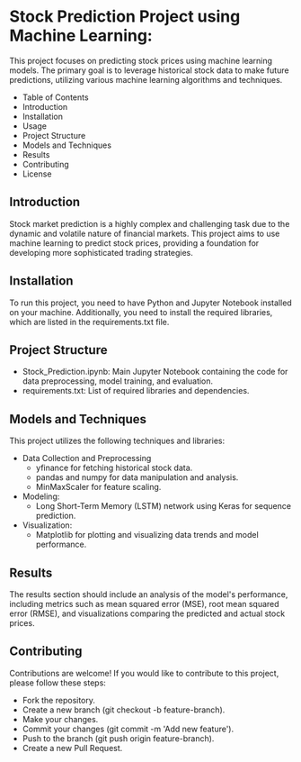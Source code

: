 # Stock Prediction Project using Machine Learning:
This project focuses on predicting stock prices using machine learning models. The primary goal is to leverage historical stock data to make future predictions, utilizing various machine learning algorithms and techniques. 

* Table of Contents
* Introduction
* Installation
* Usage
* Project Structure
* Models and Techniques
* Results
* Contributing
* License

## Introduction
Stock market prediction is a highly complex and challenging task due to the dynamic and volatile nature of financial markets. This project aims to use machine learning to predict stock prices, providing a foundation for developing more sophisticated trading strategies.

## Installation
To run this project, you need to have Python and Jupyter Notebook installed on your machine. Additionally, you need to install the required libraries, which are listed in the requirements.txt file.

## Project Structure
* Stock_Prediction.ipynb: Main Jupyter Notebook containing the code for data preprocessing, model training, and evaluation.
* requirements.txt: List of required libraries and dependencies.

## Models and Techniques
This project utilizes the following techniques and libraries:
* Data Collection and Preprocessing
  * yfinance for fetching historical stock data.
  * pandas and numpy for data manipulation and analysis.
  * MinMaxScaler for feature scaling.
* Modeling:
  * Long Short-Term Memory (LSTM) network using Keras for sequence prediction.
* Visualization:
  * Matplotlib for plotting and visualizing data trends and model performance.

## Results
The results section should include an analysis of the model's performance, including metrics such as mean squared error (MSE), root mean squared error (RMSE), and visualizations comparing the predicted and actual stock prices.

## Contributing
Contributions are welcome! If you would like to contribute to this project, please follow these steps:
* Fork the repository.
* Create a new branch (git checkout -b feature-branch).
* Make your changes.
* Commit your changes (git commit -m 'Add new feature').
* Push to the branch (git push origin feature-branch).
* Create a new Pull Request.




